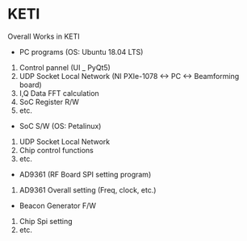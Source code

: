 # KETI
Overall Works in KETI
- PC programs (OS: Ubuntu 18.04 LTS) 
 1) Control pannel (UI _ PyQt5)
 2) UDP Socket Local Network (NI PXIe-1078 <-> PC <-> Beamforming board) 
 3) I,Q Data FFT calculation
 4) SoC Register R/W
 5) etc.
 
- SoC S/W (OS: Petalinux)
 1) UDP Socket Local Network
 2) Chip control functions
 3) etc.
  
- AD9361 (RF Board SPI setting program) 
 1) AD9361 Overall setting (Freq, clock, etc.)

- Beacon Generator F/W
 1) Chip Spi setting
 2) etc.
 
  
